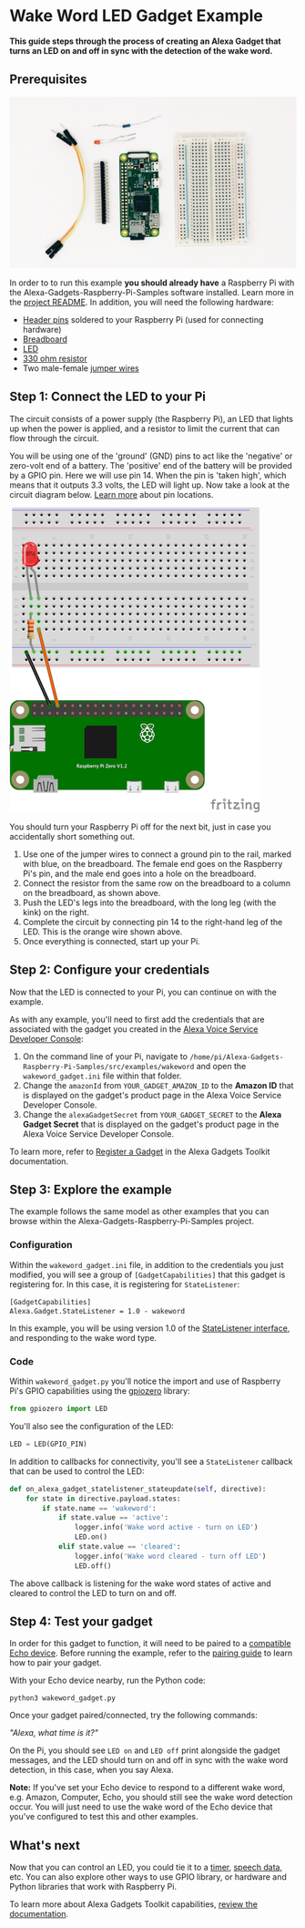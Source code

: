 # Wake Word LED Gadget Example

**This guide steps through the process of creating an Alexa Gadget that turns an LED on and off in sync with the detection of the wake word.**

## Prerequisites

![LED to Raspberry Pi Diagram](../../../docs/_static/images/pi_led_hardware.png)

In order to to run this example **you should already have** a Raspberry Pi with the Alexa-Gadgets-Raspberry-Pi-Samples software installed. Learn more in the [project README](../../../README.md). In addition, you will need the following hardware:

- [Header pins](https://www.amazon.com/DIKAVS-Break-Away-2x20-pin-Header-Raspberry/dp/B075VNBD3R) soldered to your Raspberry Pi (used for connecting hardware)
- [Breadboard](https://thepihut.com/products/raspberry-pi-breadboard-half-size)
- [LED](https://thepihut.com/products/ultimate-5mm-led-kit)
- [330 ohm resistor](https://thepihut.com/products/ultimate-resistor-kit)
- Two male-female [jumper wires](https://www.amazon.com/LANDZO-Multicolored-Breadboard-Raspberry-Arduino/dp/B01IB7UOFE/)

## Step 1: Connect the LED to your Pi

The circuit consists of a power supply (the Raspberry Pi), an LED that lights up when the power is applied, and a resistor to limit the current that can flow through the circuit.

You will be using one of the 'ground' (GND) pins to act like the 'negative' or zero-volt end of a battery. The 'positive' end of the battery will be provided by a GPIO pin. Here we will use pin 14. When the pin is 'taken high', which means that it outputs 3.3 volts, the LED will light up. Now take a look at the circuit diagram below. [Learn more](https://www.raspberrypi.org/documentation/usage/gpio/) about pin locations.

![LED to Raspberry Pi Diagram](../../../docs/_static/images/led_to_rpi.png)

You should turn your Raspberry Pi off for the next bit, just in case you accidentally short something out.

1. Use one of the jumper wires to connect a ground pin to the rail, marked with blue, on the breadboard. The female end goes on the Raspberry Pi's pin, and the male end goes into a hole on the breadboard.
2. Connect the resistor from the same row on the breadboard to a column on the breadboard, as shown above.
3. Push the LED's legs into the breadboard, with the long leg (with the kink) on the right.
4. Complete the circuit by connecting pin 14 to the right-hand leg of the LED. This is the orange wire shown above.
5. Once everything is connected, start up your Pi.

## Step 2: Configure your credentials

Now that the LED is connected to your Pi, you can continue on with the example.

As with any example, you'll need to first add the credentials that are associated with the gadget you created in the [Alexa Voice Service Developer Console](https://developer.amazon.com/avs/home.html#/avs/home):

1. On the command line of your Pi, navigate to `/home/pi/Alexa-Gadgets-Raspberry-Pi-Samples/src/examples/wakeword` and open the `wakeword_gadget.ini` file within that folder.
2. Change the `amazonId` from `YOUR_GADGET_AMAZON_ID` to the **Amazon ID** that is displayed on the gadget's product page in the Alexa Voice Service Developer Console.
3. Change the `alexaGadgetSecret` from `YOUR_GADGET_SECRET` to the **Alexa Gadget Secret** that is displayed on the gadget's product page in the Alexa Voice Service Developer Console.

To learn more, refer to [Register a Gadget](https://developer.amazon.com/docs/alexa-gadgets-toolkit/register-gadget.html) in the Alexa Gadgets Toolkit documentation.

## Step 3: Explore the example

The example follows the same model as other examples that you can browse within the Alexa-Gadgets-Raspberry-Pi-Samples project.

### Configuration

Within the `wakeword_gadget.ini` file, in addition to the credentials you just modified, you will see a group of `[GadgetCapabilities]` that this gadget is registering for. In this case, it is registering for `StateListener`:

```
[GadgetCapabilities]
Alexa.Gadget.StateListener = 1.0 - wakeword
```

In this example, you will be using version 1.0 of the [StateListener interface](https://developer.amazon.com/docs/alexa-gadgets-toolkit/alexa-gadget-statelistener-interface.html), and responding to the wake word type.

### Code

Within `wakeword_gadget.py` you'll notice the import and use of Raspberry Pi's GPIO capabilities using the [gpiozero](https://gpiozero.readthedocs.io) library:

```python
from gpiozero import LED
```
You'll also see the configuration of the LED:

```python
LED = LED(GPIO_PIN)
```

In addition to callbacks for connectivity, you'll see a `StateListener` callback that can be used to control the LED:

```python
def on_alexa_gadget_statelistener_stateupdate(self, directive):
	for state in directive.payload.states:
		if state.name == 'wakeword':
			if state.value == 'active':
				logger.info('Wake word active - turn on LED')
				LED.on()
			elif state.value == 'cleared':
				logger.info('Wake word cleared - turn off LED')
				LED.off()
```

The above callback is listening for the wake word states of active and cleared to control the LED to turn on and off.

## Step 4: Test your gadget

In order for this gadget to function, it will need to be paired to a [compatible Echo device](https://developer.amazon.com/docs/alexa-gadgets-toolkit/understand-alexa-gadgets-toolkit.html#devices). Before running the example, refer to the [pairing guide](../../../README.md) to learn how to pair your gadget.

With your Echo device nearby, run the Python code:

```
python3 wakeword_gadget.py
```

Once your gadget paired/connected, try the following commands:

*"Alexa, what time is it?"*

On the Pi, you should see `LED on` and `LED off` print alongside the gadget messages, and the LED should turn on and off in sync with the wake word detection, in this case, when you say Alexa.

**Note:** If you've set your Echo device to respond to a different wake word, e.g. Amazon, Computer, Echo, you should still see the wake word detection occur. You will just need to use the wake word of the Echo device that you've configured to test this and other examples.

## What's next

Now that you can control an LED, you could tie it to a [timer](https://developer.amazon.com/docs/alexa-gadgets-toolkit/alexa-gadget-statelistener-interface.html), [speech data](https://developer.amazon.com/docs/alexa-gadgets-toolkit/alexa-gadget-speechdata-interface.html), etc. You can also explore other ways to use GPIO library, or hardware and Python libraries that work with Raspberry Pi.

To learn more about Alexa Gadgets Toolkit capabilities, [review the documentation](https://developer.amazon.com/docs/alexa-gadgets-toolkit/features.html).
